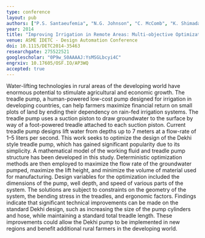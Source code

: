 ```yaml
---
type: conference
layout: pub
authors: ["P.S. Santaeufemia", "N.G. Johnson", "C. McComb", "K. Shimada"]
year: 2014
title: "Improving Irrigation in Remote Areas: Multi-objective Optimization of a Treadle Pump"
venue: ASME IDETC - Design Automation Conference
doi: 10.1115/DETC2014-35463
researchgate: 275522521
googlescholar: "0P9w_S0AAAAJ:YsMSGLbcyi4C"
engrxiv: 10.17605/OSF.IO/AP3WQ
accepted: true
---
```

Water-lifting technologies in rural areas of the developing world have enormous potential to stimulate agricultural and economic growth. The treadle pump, a human-powered low-cost pump designed for irrigation in developing countries, can help farmers maximize financial return on small plots of land by ending their dependency on rain-fed irrigation systems. The treadle pump uses a suction piston to draw groundwater to the surface by way of a foot-powered treadle attached to each suction piston. Current treadle pump designs lift water from depths up to 7 meters at a flow-rate of 1–5 liters per second. This work seeks to optimize the design of the Dekhi style treadle pump, which has gained significant popularity due to its simplicity. A mathematical model of the working fluid and treadle pump structure has been developed in this study. Deterministic optimization methods are then employed to maximize the flow rate of the groundwater pumped, maximize the lift height, and minimize the volume of material used for manufacturing. Design variables for the optimization included the dimensions of the pump, well depth, and speed of various parts of the system. The solutions are subject to constraints on the geometry of the system, the bending stress in the treadles, and ergonomic factors. Findings indicate that significant technical improvements can be made on the standard Dekhi design, such as increasing the size of the pump cylinders and hose, while maintaining a standard total treadle length. These improvements could allow the Dekhi pump to be implemented in new regions and benefit additional rural farmers in the developing world.
